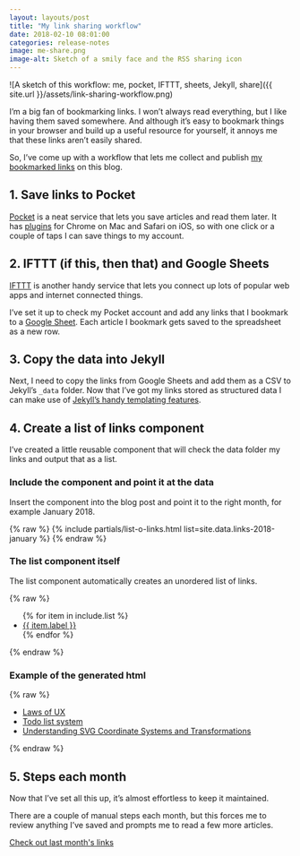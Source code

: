 ```yaml
---
layout: layouts/post  
title: "My link sharing workflow"
date: 2018-02-10 08:01:00  
categories: release-notes
image: me-share.png
image-alt: Sketch of a smily face and the RSS sharing icon
---
```


![A sketch of this workflow: me, pocket, IFTTT, sheets, Jekyll, share]({{ site.url }}/assets/link-sharing-workflow.png)

I’m a big fan of bookmarking links. I won’t always read everything, but I like having them saved somewhere. And although it’s easy to bookmark things in your browser and build up a useful resource for yourself, it annoys me that these links aren’t easily shared.

So, I’ve come up with a workflow that lets me collect and publish [my bookmarked links](/blog/category/links/) on this blog.

## 1. Save links to Pocket

[Pocket](https://getpocket.com) is a neat service that lets you save articles and read them later. It has [plugins](https://getpocket.com/add/) for Chrome on Mac and Safari on iOS, so with one click or a couple of taps I can save things to my account.

## 2. IFTTT (if this, then that) and Google Sheets

[IFTTT](https://ifttt.com/) is another handy service that lets you connect up lots of popular web apps and internet connected things.

I’ve set it up to check my Pocket account and add any links that I bookmark to a [Google Sheet](https://www.google.com/sheets/about/). Each article I bookmark gets saved to the spreadsheet as a new row.

## 3. Copy the data into Jekyll

Next, I need to copy the links from Google Sheets and add them as a CSV to Jekyll’s ```_data``` folder. Now that I’ve got my links stored as structured data I can make use of [Jekyll’s handy templating features](https://jekyllrb.com/docs/datafiles/).

## 4. Create a list of links component

I’ve created a little reusable component that will check the data folder my links and output that as a list.

### Include the component and point it at the data

Insert the component into the blog post and point it to the right month, for example January 2018.

{% raw %}
{% include partials/list-o-links.html list=site.data.links-2018-january %}
{% endraw %}

### The list component itself

The list component automatically creates an unordered list of links.

{% raw %}
<ul>
  {% for item in include.list %}
  <li><a href="{{ item.url }}">{{ item.label }}</a></li>
  {% endfor %}
</ul>
{% endraw %}


### Example of the generated html

{% raw %}
<ul>
<li><a href="https://lawsofux.com/">Laws of UX</a></li>
<li><a href="https://www.mearso.co.uk/blog/todo-system.html">Todo list system</a></li>
<li><a href="https://www.sarasoueidan.com/blog/svg-coordinate-systems/">Understanding SVG Coordinate Systems and Transformations</a></li>
</ul>
{% endraw %}

## 5. Steps each month

Now that I’ve set all this up, it’s almost effortless to keep it maintained.

There are a couple of manual steps each month, but this forces me to review anything I’ve saved and prompts me to read a few more articles.

[Check out last month's links](/blog/january-2018-links/)
